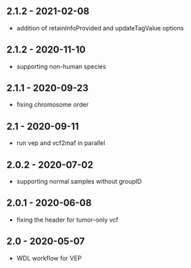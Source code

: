 ## 2.1.2 - 2021-02-08
- addition of retainInfoProvided and updateTagValue options
## 2.1.2 - 2020-11-10
- supporting non-human species
## 2.1.1 - 2020-09-23
- fixing chromosome order
## 2.1 - 2020-09-11
- run vep and vcf2maf in parallel
## 2.0.2 - 2020-07-02
- supporting normal samples without groupID
## 2.0.1 - 2020-06-08
- fixing the header for tumor-only vcf
## 2.0 - 2020-05-07
- WDL workflow for VEP
